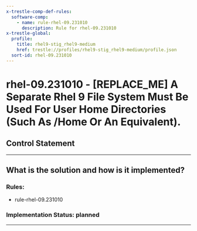 ```yaml
---
x-trestle-comp-def-rules:
  software-comp:
    - name: rule-rhel-09.231010
      description: Rule for rhel-09.231010
x-trestle-global:
  profile:
    title: rhel9-stig_rhel9-medium
    href: trestle://profiles/rhel9-stig_rhel9-medium/profile.json
  sort-id: rhel-09.231010
---
```


# rhel-09.231010 - \[REPLACE_ME\] A Separate Rhel 9 File System Must Be Used For User Home Directories (Such As /Home Or An Equivalent).

## Control Statement

______________________________________________________________________

## What is the solution and how is it implemented?

<!-- For implementation status enter one of: implemented, partial, planned, alternative, not-applicable -->

<!-- Note that the list of rules under ### Rules: is read-only and changes will not be captured after assembly to JSON -->

<!-- Add control implementation description here for control: rhel-09.231010 -->

### Rules:

  - rule-rhel-09.231010

### Implementation Status: planned

______________________________________________________________________
